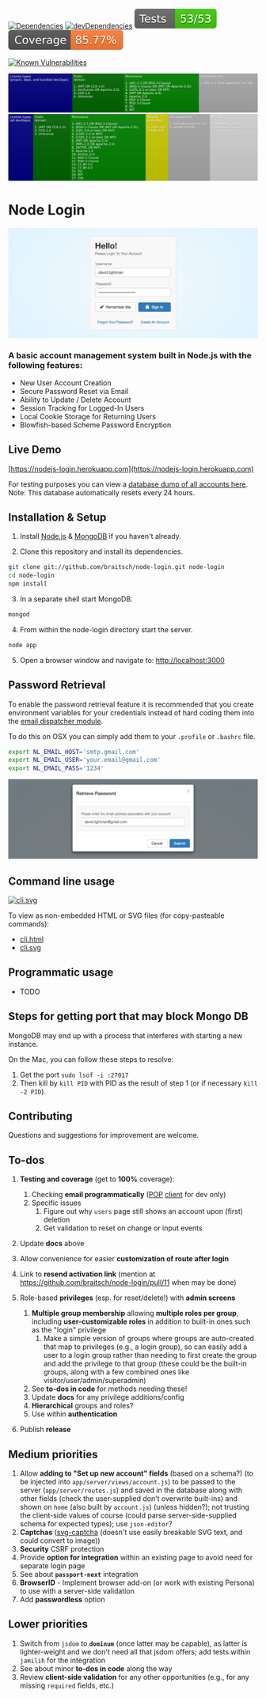 <!--
[![npm](https://img.shields.io/npm/v/node-login.svg)](https://www.npmjs.com/package/node-login)
-->
[![Dependencies](https://img.shields.io/david/brettz9/node-login.svg)](https://david-dm.org/brettz9/node-login)
[![devDependencies](https://img.shields.io/david/dev/brettz9/node-login.svg)](https://david-dm.org/brettz9/node-login?type=dev)
[![Tests badge](https://raw.githubusercontent.com/brettz9/node-login/master/readme_includes/tests-badge.svg?sanitize=true)](readme_includes/tests-badge.svg)
[![Coverage badge](https://raw.githubusercontent.com/brettz9/node-login/master/readme_includes/coverage-badge.svg?sanitize=true)](readme_includes/coverage-badge.svg)

[![Known Vulnerabilities](https://snyk.io/test/github/brettz9/node-login/badge.svg)](https://snyk.io/test/github/brettz9/node-login)
<!--
[![Total Alerts](https://img.shields.io/lgtm/alerts/g/brettz9/node-login.svg?logo=lgtm&logoWidth=18)](https://lgtm.com/projects/g/brettz9/node-login/alerts)
[![Code Quality: Javascript](https://img.shields.io/lgtm/grade/javascript/g/brettz9/node-login.svg?logo=lgtm&logoWidth=18)](https://lgtm.com/projects/g/brettz9/node-login/context:javascript)
-->

[![Licenses badge](https://raw.githubusercontent.com/brettz9/node-login/master/readme_includes/licenses-badge.svg?sanitize=true)](readme_includes/licenses-badge.svg)
[![Licenses dev badge](https://raw.githubusercontent.com/brettz9/node-login/master/readme_includes/licenses-badge-dev.svg?sanitize=true)](readme_includes/licenses-badge-dev.svg)

<!--
[![issuehunt-to-marktext](https://issuehunt.io/static/embed/issuehunt-button-v1.svg)](https://issuehunt.io/r/brettz9/node-login)
-->

# Node Login

[![node-login](./readme_includes/node-login.jpg?raw=true)](https://nodejs-login.herokuapp.com)

### A basic account management system built in Node.js with the following features:

- New User Account Creation
- Secure Password Reset via Email
- Ability to Update / Delete Account
- Session Tracking for Logged-In Users
- Local Cookie Storage for Returning Users
- Blowfish-based Scheme Password Encryption

## Live Demo

[https://nodejs-login.herokuapp.com](https://nodejs-login.herokuapp.com)

For testing purposes you can view a [database dump of all accounts here](https://nodejs-login.herokuapp.com/print).<br>Note: This database automatically resets every 24 hours.

## Installation & Setup

1. Install [Node.js](https://nodejs.org/) & [MongoDB](https://www.mongodb.org/) if you haven't already.

2. Clone this repository and install its dependencies.

```sh
git clone git://github.com/braitsch/node-login.git node-login
cd node-login
npm install
```

3. In a separate shell start MongoDB.

```sh
mongod
```

4. From within the node-login directory start the server.

```sh
node app
```

5. Open a browser window and navigate to: [http://localhost:3000](http://localhost:3000)

## Password Retrieval

To enable the password retrieval feature it is recommended that you create environment variables for your credentials instead of hard coding them into the [email dispatcher module](https://github.com/braitsch/node-login/blob/master/app/server/modules/email-dispatcher.js).

To do this on OSX you can simply add them to your `.profile` or `.bashrc` file.

```sh
export NL_EMAIL_HOST='smtp.gmail.com'
export NL_EMAIL_USER='your.email@gmail.com'
export NL_EMAIL_PASS='1234'
```

[![node-login](./readme_includes/retrieve-password.jpg?raw=true)](https://nodejs-login.herokuapp.com)

## Command line usage

[![cli.svg](https://brettz9.github.io/node-login/readme_includes/cli.svg)](cli.svg)

To view as non-embedded HTML or SVG files (for copy-pasteable commands):

- [cli.html](https://brettz9.github.io/node-login/readme_includes/cli.html)
- [cli.svg](https://brettz9.github.io/node-login/readme_includes/cli.svg)

## Programmatic usage

- TODO

## Steps for getting port that may block Mongo DB

MongoDB may end up with a process that interferes with starting a new instance.

On the Mac, you can follow these steps to resolve:

1. Get the port `sudo lsof -i :27017`
2. Then kill by `kill PID` with PID as the result of step 1 (or if necessary `kill -2 PID`).

## Contributing

Questions and suggestions for improvement are welcome.

## To-dos

1. **Testing and coverage** (get to **100%** coverage):
    1. Checking **email programmatically** ([POP](https://www.npmjs.com/package/node-pop3)
        [client](https://www.npmjs.com/package/pop3-client) for dev only)
    1. Specific issues
        1. Figure out why `users` page still shows an account upon
            (first) deletion
        1. Get validation to reset on change or input events
1. Update **docs** above

1. Allow convenience for easier **customization of route after login**
1. Link to **resend activation link** (mention at
    <https://github.com/braitsch/node-login/pull/11> when may be done)
1. Role-based **privileges** (esp. for reset/delete!) with **admin screens**
    1. **Multiple group membership** allowing **multiple roles per group**,
        including **user-customizable roles** in addition to built-in ones
        such as the "login" privilege
        1. Make a simple version of groups where groups are auto-created that
            map to privileges (e.g., a login group), so can easily add a user
            to a login group rather than needing to first create the group
            and add the privilege to that group (these could be the built-in
            groups, along with a few combined ones like
            visitor/user/admin/superadmin)
    1. See **to-dos in code** for methods needing these!
    1. Update **docs** for any privilege additions/config
    1. **Hierarchical** groups and roles?
    1. Use within **authentication**

1. Publish **release**

## Medium priorities

1. Allow **adding to "Set up new account" fields** (based on a schema?)
    (to be injected into `app/server/views/account.js`) to be passed to
    the server (`app/server/routes.js`) and saved in the database along
    with other fields (check the user-supplied don't overwrite built-ins)
    and shown on `home` (also built by `account.js`) (unless hidden?);
    not trusting the client-side values of course (could parse
    server-side-supplied schema for expected types); use `json-editor`?
1. **Captchas** ([svg-captcha](https://www.npmjs.com/package/svg-captcha)
  (doesn't use easily breakable SVG text, and could convert to image))
1. **Security** CSRF protection
1. Provide **option for integration** within an existing page to avoid need
    for separate login page
1. See about **`passport-next`** integration
1. **BrowserID** - Implement browser add-on (or work with existing Persona)
    to use with a server-side validation
1. Add **passwordless** option

## Lower priorities

1. Switch from `jsdom` to **`dominum`** (once latter may be capable), as latter
    is lighter-weight and we don't need all that jsdom offers; add
    tests within `jamilih` for the integration
1. See about minor **to-dos in code** along the way
1. Review **client-side validation** for any other opportunities (e.g., for
    any missing `required` fields, etc.)
